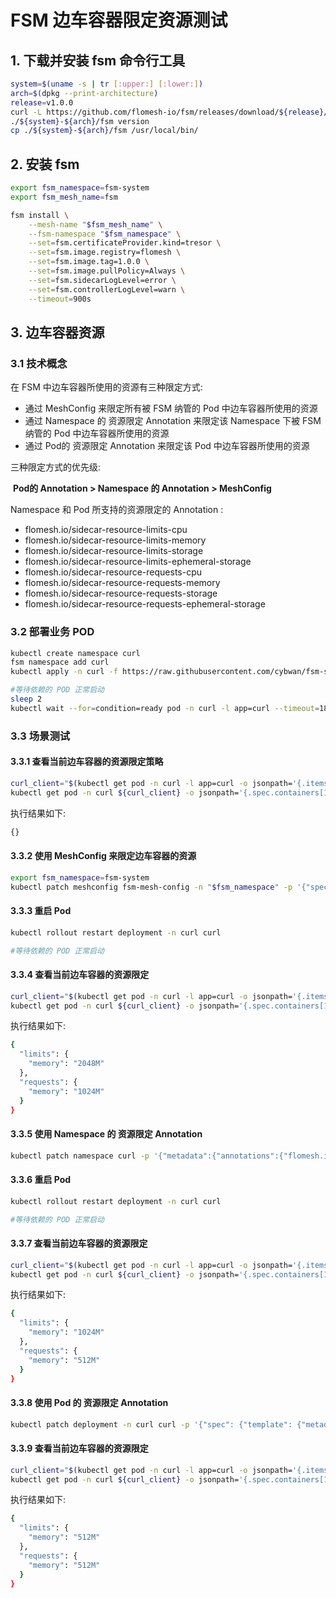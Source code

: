 # FSM 边车容器限定资源测试

## 1. 下载并安装 fsm 命令行工具

```bash
system=$(uname -s | tr [:upper:] [:lower:])
arch=$(dpkg --print-architecture)
release=v1.0.0
curl -L https://github.com/flomesh-io/fsm/releases/download/${release}/fsm-${release}-${system}-${arch}.tar.gz | tar -vxzf -
./${system}-${arch}/fsm version
cp ./${system}-${arch}/fsm /usr/local/bin/
```

## 2. 安装 fsm

```bash
export fsm_namespace=fsm-system 
export fsm_mesh_name=fsm 

fsm install \
    --mesh-name "$fsm_mesh_name" \
    --fsm-namespace "$fsm_namespace" \
    --set=fsm.certificateProvider.kind=tresor \
    --set=fsm.image.registry=flomesh \
    --set=fsm.image.tag=1.0.0 \
    --set=fsm.image.pullPolicy=Always \
    --set=fsm.sidecarLogLevel=error \
    --set=fsm.controllerLogLevel=warn \
    --timeout=900s
```

## 3. 边车容器资源

### 3.1 技术概念

在 FSM 中边车容器所使用的资源有三种限定方式:

- 通过 MeshConfig 来限定所有被 FSM 纳管的 Pod 中边车容器所使用的资源
- 通过 Namespace 的 资源限定 Annotation 来限定该 Namespace 下被 FSM 纳管的 Pod 中边车容器所使用的资源
- 通过 Pod的 资源限定 Annotation 来限定该 Pod 中边车容器所使用的资源

三种限定方式的优先级:

​	**Pod的 Annotation > Namespace 的 Annotation > MeshConfig**

Namespace 和 Pod 所支持的资源限定的 Annotation :

- flomesh.io/sidecar-resource-limits-cpu
- flomesh.io/sidecar-resource-limits-memory
- flomesh.io/sidecar-resource-limits-storage
- flomesh.io/sidecar-resource-limits-ephemeral-storage
- flomesh.io/sidecar-resource-requests-cpu
- flomesh.io/sidecar-resource-requests-memory
- flomesh.io/sidecar-resource-requests-storage
- flomesh.io/sidecar-resource-requests-ephemeral-storage

### 3.2 部署业务 POD

```bash
kubectl create namespace curl
fsm namespace add curl
kubectl apply -n curl -f https://raw.githubusercontent.com/cybwan/fsm-start-demo/main/demo/proxy-resource/curl.curl.yaml

#等待依赖的 POD 正常启动
sleep 2
kubectl wait --for=condition=ready pod -n curl -l app=curl --timeout=180s
```

### 3.3 场景测试

#### 3.3.1 查看当前边车容器的资源限定策略

```bash
curl_client="$(kubectl get pod -n curl -l app=curl -o jsonpath='{.items[0].metadata.name}')"
kubectl get pod -n curl ${curl_client} -o jsonpath='{.spec.containers[1].resources}' | jq
```

执行结果如下:

```bash
{}
```

#### 3.3.2 使用 MeshConfig 来限定边车容器的资源

```bash
export fsm_namespace=fsm-system
kubectl patch meshconfig fsm-mesh-config -n "$fsm_namespace" -p '{"spec":{"sidecar":{"resources":{"limits":{"memory":"2048M"},"requests":{"memory":"1024M"}}}}}' --type=merge
```

#### 3.3.3 重启 Pod

```bash
kubectl rollout restart deployment -n curl curl

#等待依赖的 POD 正常启动
```

#### 3.3.4 查看当前边车容器的资源限定

```bash
curl_client="$(kubectl get pod -n curl -l app=curl -o jsonpath='{.items[0].metadata.name}')"
kubectl get pod -n curl ${curl_client} -o jsonpath='{.spec.containers[1].resources}' | jq
```

执行结果如下:

```bash
{
  "limits": {
    "memory": "2048M"
  },
  "requests": {
    "memory": "1024M"
  }
}
```

#### 3.3.5 使用 Namespace 的 资源限定 Annotation

```bash
kubectl patch namespace curl -p '{"metadata":{"annotations":{"flomesh.io/sidecar-resource-limits-memory":"1024M","flomesh.io/sidecar-resource-requests-memory":"512M"}}}' --type=merge
```

#### 3.3.6 重启 Pod

```bash
kubectl rollout restart deployment -n curl curl

#等待依赖的 POD 正常启动
```

#### 3.3.7 查看当前边车容器的资源限定

```bash
curl_client="$(kubectl get pod -n curl -l app=curl -o jsonpath='{.items[0].metadata.name}')"
kubectl get pod -n curl ${curl_client} -o jsonpath='{.spec.containers[1].resources}' | jq
```

执行结果如下:

```bash
{
  "limits": {
    "memory": "1024M"
  },
  "requests": {
    "memory": "512M"
  }
}
```

#### 3.3.8 使用 Pod 的 资源限定 Annotation

```bash
kubectl patch deployment -n curl curl -p '{"spec": {"template": {"metadata": {"annotations": {"flomesh.io/sidecar-resource-limits-memory": "512M","flomesh.io/sidecar-resource-requests-memory": "512M"}}}}}' --type=merge
```

#### 3.3.9 查看当前边车容器的资源限定

```bash
curl_client="$(kubectl get pod -n curl -l app=curl -o jsonpath='{.items[0].metadata.name}')"
kubectl get pod -n curl ${curl_client} -o jsonpath='{.spec.containers[1].resources}' | jq
```

执行结果如下:

```bash
{
  "limits": {
    "memory": "512M"
  },
  "requests": {
    "memory": "512M"
  }
}
```

#### 
